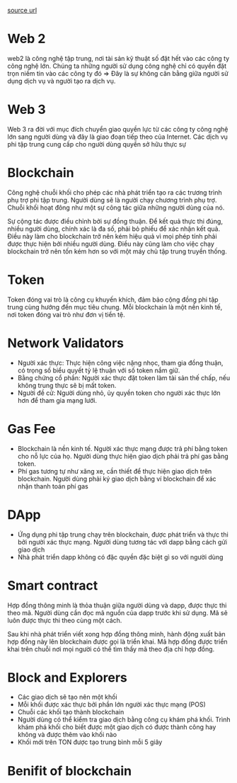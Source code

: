 [source url](https://blog.ton.org/what-is-blockchain)

# Web 2
web2 là công nghệ tập trung, nơi tài sản kỹ thuật số đặt hết vào các công ty công nghệ lớn. Chúng ta những người sử dụng công nghệ chỉ có quyền đặt trọn niềm tin vào các công ty đó => Đây là sự không cân bằng giữa người sử dụng dịch vụ và người tạo ra dịch vụ.

# Web 3
Web 3 ra đời với mục đích chuyển giao quyền lực từ các công ty công nghệ lớn sang người dùng và đây là giao đoạn tiếp theo của Internet. Các dịch vụ phi tập trung cung cấp cho người dùng quyền sở hữu thực sự

# Blockchain
Công nghệ chuỗi khối cho phép các nhà phát triển tạo ra các trương trình phụ trợ phi tập trung. Người dùng sẽ là người chạy chương trình phụ trợ. Chuỗi khối hoạt đông như một sự công tác  giữa những người dùng của nó.

Sự cộng tác được điều chỉnh bởi sự đồng thuận. Để kết quả thực thi đúng, nhiều người dùng, chính xác là đa số, phải bỏ phiếu để xác nhận kết quả. Điều này làm cho blockchain trở nên kém hiệu quả vì mọi phép tính phải được thực hiện bởi nhiều người dùng. Điều này cũng làm cho việc chạy blockchain trở nên tốn kém hơn so với một máy chủ tập trung truyền thống.

# Token
Token đóng vai trò là công cụ khuyến khích, đảm bảo cộng đồng phi tập trung cùng hướng đến mục tiêu chung.
Mỗi blockchain là một nền kinh tế, nơi token đóng vai trò như đơn vị tiền tệ.

# Network Validators
- Người xác thực: Thực hiện công việc nặng nhọc, tham gia đồng thuận, có trọng số biểu quyết tỷ lệ thuận với số token nắm giữ.
- Bằng chứng cổ phần: Người xác thực đặt token làm tài sản thế chấp, nếu không trung thực sẽ bị mất token.
- Người đề cử: Người dùng nhỏ, ủy quyền token cho người xác thực lớn hơn để tham gia mạng lưới.

# Gas Fee
- Blockchain là nền kinh tế. Người xác thực mạng được trả phí bằng token cho nỗ lực của họ. Người dùng thực hiện giao dịch phải trả phí gas bằng token.
- Phí gas tương tự như xăng xe, cần thiết để thực hiện giao dịch trên blockchain. Người dùng phải ký giao dịch bằng ví blockchain để xác nhận thanh toán phí gas

# DApp
- Ứng dụng phi tập trung chạy trên blockchain, được phát triển và thực thi bởi người xác thực mạng. Người dùng tương tác với dapp bằng cách gửi giao dịch 
- Nhà phát triển dapp không có đặc quyền đặc biệt gì so với người dùng

# Smart contract
Hợp đồng thông minh là thỏa thuận giữa người dùng và dapp, được thực thi theo mã. Người dùng cần đọc mã nguồn của dapp trước khi sử dụng. Mã sẽ luôn được thực thi theo cùng một cách.

Sau khi nhà phát triển viết xong hợp đồng thông minh, hành động xuất bản hợp đồng này lên blockchain được gọi là triển khai. Mã hợp đồng được triển khai trên chuỗi nơi mọi người có thể tìm thấy mã theo địa chỉ hợp đồng.

# Block and Explorers
- Các giao dịch sẽ tạo nên một khối
- Mỗi khối được xác thực bởi phần lớn người xác thực mạng (POS)
- Chuỗi các khối tạo thành blockchain
- Người dùng có thể kiểm tra giao dịch bằng công cụ khám phá khối. Trình khám phá khối cho biết được một giao dịch có được thành công hay không và được thêm vào khối nào
- Khối mới trên TON được tạo trung bình mỗi 5 giây

# Benifit of blockchain
